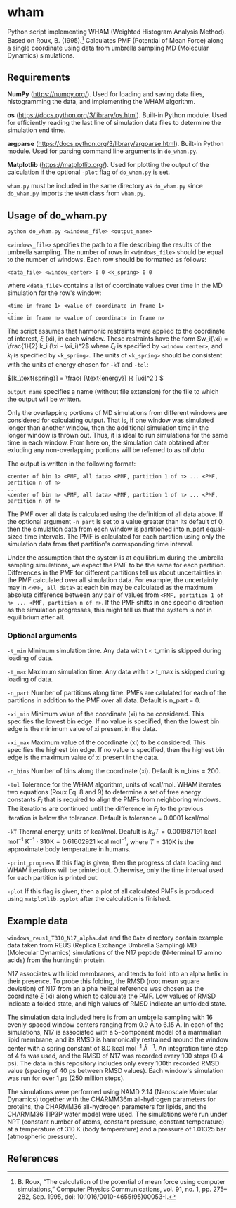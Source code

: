 # wham
Python script implementing WHAM (Weighted Histogram Analysis Method). Based on Roux, B. (1995).[^fn1] Calculates PMF (Potential of Mean Force) along a single coordinate using data from umbrella sampling MD (Molecular Dynamics) simulations.

## Requirements
**NumPy** (https://numpy.org/). Used for loading and saving data files, histogramming the data, and implementing the WHAM algorithm.

**os** (https://docs.python.org/3/library/os.html). Built-in Python module. Used for efficiently reading the last line of simulation data files to determine the simulation end time.

**argparse** (https://docs.python.org/3/library/argparse.html). Built-in Python module. Used for parsing command line arguments in `do_wham.py`.

**Matplotlib** (https://matplotlib.org/). Used for plotting the output of the calculation if the optional `-plot` flag of `do_wham.py` is set.

`wham.py` must be included in the same directory as `do_wham.py` since `do_wham.py` imports the `WHAM` class from `wham.py`.

## Usage of do_wham.py
```
python do_wham.py <windows_file> <output_name>
```

`<windows_file>` specifies the path to a file describing the results of the umbrella sampling. The number of rows in `<windows_file>` should be equal to the number of windows. Each row should be formatted as follows:

```
<data_file> <window_center> 0 0 <k_spring> 0 0
```

where `<data_file>` contains a list of coordinate values over time in the MD simulation for the row's window:

```
<time in frame 1> <value of coordinate in frame 1>
...
<time in frame n> <value of coordinate in frame n>
```

The script assumes that harmonic restraints were applied to the coordinate of interest, $\xi$ (xi), in each window. These restraints have the form $w_i(\xi) = \frac{1}{2} k_i (\xi - \xi_i)^2$ where $\xi_i$ is specified by `<window center>`, and $k_i$ is specified by `<k_spring>`. The units of `<k_spring>` should be consistent with the units of energy chosen for `-kT` and `-tol`:

$\[k_\text{spring}\] = \frac{ \[\text{energy}\] }{ [\xi]^2 } $

`output_name` specifies a name (without file extension) for the file to which the output will be written.

Only the overlapping portions of MD simulations from different windows are considered for calculating output. That is, if one window was simulated longer than another window, then the additional simulation time in the longer window is thrown out. Thus, it is ideal to run simulations for the same time in each window. From here on, the simulation data obtained after exluding any non-overlapping portions will be referred to as *all data*

The output is written in the following format:

```
<center of bin 1> <PMF, all data> <PMF, partition 1 of n> ... <PMF, partition n of n>
...
<center of bin n> <PMF, all data> <PMF, partition 1 of n> ... <PMF, partition n of n>
```

The PMF over all data is calculated using the definition of all data above. If the optional argument `-n_part` is set to a value greater than its default of 0, then the simulation data from each window is partitioned into n_part equal-sized time intervals. The PMF is calculated for each partition using only the simulation data from that partition's corresponding time interval.

Under the assumption that the system is at equilibrium during the umbrella sampling simulations, we expect the PMF to be the same for each partition. Differences in the PMF for different partitions tell us about uncertainties in the PMF calculated over all simulation data. For example, the uncertainty may in `<PMF, all data>` at each bin may be calculated as the maximum absolute difference between any pair of values from `<PMF, partition 1 of n> ... <PMF, partition n of n>`. If the PMF shifts in one specific direction as the simulation progresses, this might tell us that the system is not in equilibrium after all.

### Optional arguments

`-t_min` Minimum simulation time. Any data with t < t_min is skipped during loading of data.

`-t_max` Maximum simulation time. Any data with t > t_max is skipped during loading of data.

`-n_part` Number of partitions along time. PMFs are calulated for each of the partitions in addition to the PMF over all data. Default is n_part = 0.

`-xi_min` Minimum value of the coordinate (xi) to be considered. This specifies the lowest bin edge. If no value is specified, then the lowest bin edge is the minimum value of xi present in the data.

`-xi_max` Maximum value of the coordinate (xi) to be considered. This specifies the highest bin edge. If no value is specified, then the highest bin edge is the maximum value of xi present in the data.

`-n_bins` Number of bins along the coordinate (xi). Default is n_bins = 200.

`-tol` Tolerance for the WHAM algorithm, units of kcal/mol. WHAM iterates two equations (Roux Eq. 8 and 9) to determine a set of free energy constants $F_i$ that is required to align the PMFs from neighboring windows. The iterations are continued until the difference in $F_i$ to the previous iteration is below the tolerance. Default is tolerance = 0.0001 kcal/mol

`-kT` Thermal energy, units of kcal/mol. Deafult is $k_B T = 0.001987191 \text{ kcal } \text{ mol}^{-1} \text{ K}^{-1} \cdot 310 \text{K} = 0.61602921 \text{ kcal } \text{ mol}^{-1}$, where $T = 310 \text{K}$ is the approximate body temperature in humans. 

`-print_progress` If this flag is given, then the progress of data loading and WHAM iterations will be printed out. Otherwise, only the time interval used for each partition is printed out.

`-plot` If this flag is given, then a plot of all calculated PMFs is produced using `matplotlib.pyplot` after the calculation is finished.

## Example data
`windows_reus1_T310_N17_alpha.dat` and the `Data` directory contain example data taken from REUS (Replica Exchange Umbrella Sampling) MD (Molecular Dynamics) simulations of the N17 peptide (N-terminal 17 amino acids) from the huntingtin protein.

N17 associates with lipid membranes, and tends to fold into an alpha helix in their presence. To probe this folding, the RMSD (root mean square deviation) of N17 from an alpha helical reference was chosen as the coordinate $\xi$ (xi) along which to calculate the PMF. Low values of RMSD indicate a folded state, and high values of RMSD indicate an unfolded state.

The simulation data included here is from an umbrella sampling with 16 evenly-spaced window centers ranging from 0.9 &angst; to 6.15 &angst;. In each of the simulations, N17 is associated with a 5-component model of a mammalian lipid membrane, and its RMSD is harmonically restrained around the window center with a spring constant of 8.0 $\text{kcal } \text{ mol}^{-1}$ &angst; $^{-1}$. An integration time step of 4 fs was used, and the RMSD of N17 was recorded every 100 steps (0.4 ps). The data in this repository includes only every 100th recorded RMSD value (spacing of 40 ps between RMSD values). Each window's simulation was run for over 1 $\mu$s (250 million steps).

The simulations were performed using NAMD 2.14 (Nanoscale Molecular Dynamics) together with the CHARMM36m all-hydrogen parameters for proteins, the CHARMM36 all-hydrogen parameters for lipids, and the CHARMM36 TIP3P water model were used. The simulations were run under NPT (constant number of atoms, constant pressure, constant temperature) at a temperature of 310 K (body temperature) and a pressure of 1.01325 bar (atmospheric pressure).

## References
[^fn1]: B. Roux, “The calculation of the potential of mean force using computer simulations,” Computer Physics Communications, vol. 91, no. 1, pp. 275–282, Sep. 1995, doi: 10.1016/0010-4655(95)00053-I.
